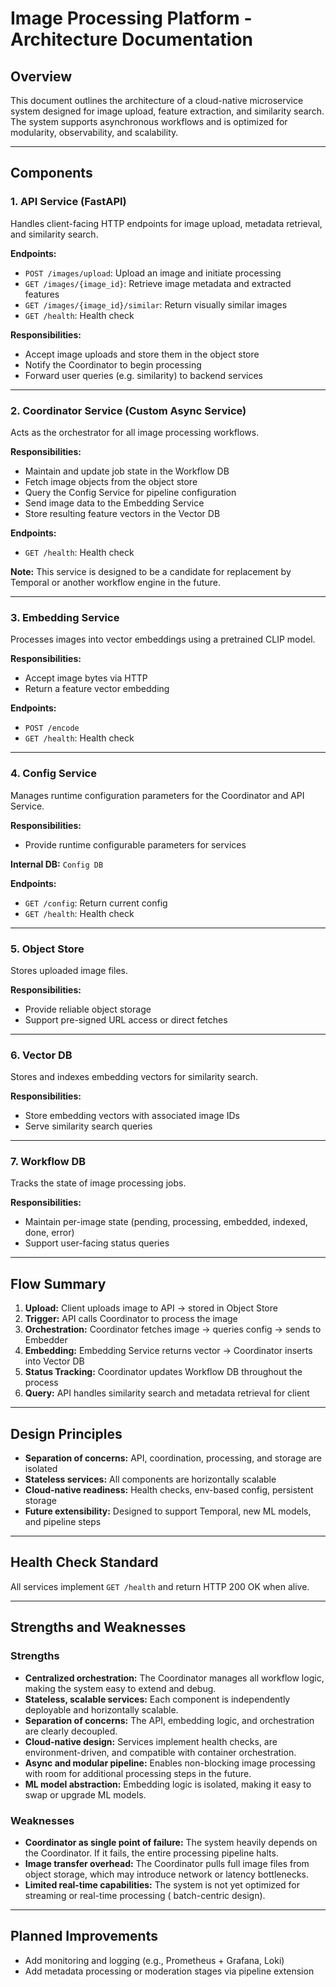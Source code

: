 # Image Processing Platform - Architecture Documentation

## Overview

This document outlines the architecture of a cloud-native microservice system designed for image upload, feature
extraction, and similarity search. The system supports asynchronous workflows and is optimized for modularity,
observability, and scalability.

---

## Components

### 1. **API Service (FastAPI)**

Handles client-facing HTTP endpoints for image upload, metadata retrieval, and similarity search.

**Endpoints:**

* `POST /images/upload`: Upload an image and initiate processing
* `GET /images/{image_id}`: Retrieve image metadata and extracted features
* `GET /images/{image_id}/similar`: Return visually similar images
* `GET /health`: Health check

**Responsibilities:**

* Accept image uploads and store them in the object store
* Notify the Coordinator to begin processing
* Forward user queries (e.g. similarity) to backend services

---

### 2. **Coordinator Service (Custom Async Service)**

Acts as the orchestrator for all image processing workflows.

**Responsibilities:**

* Maintain and update job state in the Workflow DB
* Fetch image objects from the object store
* Query the Config Service for pipeline configuration
* Send image data to the Embedding Service
* Store resulting feature vectors in the Vector DB

**Endpoints:**

* `GET /health`: Health check

**Note:** This service is designed to be a candidate for replacement by Temporal or another workflow engine in the
future.

---

### 3. Embedding Service

Processes images into vector embeddings using a pretrained CLIP model.

**Responsibilities:**

* Accept image bytes via HTTP
* Return a feature vector embedding

**Endpoints:**

* `POST /encode`&#x20;
* `GET /health`: Health check

---

### 4. **Config Service**

Manages runtime configuration parameters for the Coordinator and API Service.

**Responsibilities:**

* Provide runtime configurable parameters for services

**Internal DB:** `Config DB`&#x20;

**Endpoints:**

* `GET /config`: Return current config
* `GET /health`: Health check

---

### 5. Object Store

Stores uploaded image files.

**Responsibilities:**

* Provide reliable object storage
* Support pre-signed URL access or direct fetches

---

### 6. Vector DB

Stores and indexes embedding vectors for similarity search.

**Responsibilities:**

* Store embedding vectors with associated image IDs
* Serve similarity search queries

---

### 7. Workflow DB

Tracks the state of image processing jobs.

**Responsibilities:**

* Maintain per-image state (pending, processing, embedded, indexed, done, error)
* Support user-facing status queries

---

## Flow Summary

1. **Upload:** Client uploads image to API → stored in Object Store
2. **Trigger:** API calls Coordinator to process the image
3. **Orchestration:** Coordinator fetches image → queries config → sends to Embedder
4. **Embedding:** Embedding Service returns vector → Coordinator inserts into Vector DB
5. **Status Tracking:** Coordinator updates Workflow DB throughout the process
6. **Query:** API handles similarity search and metadata retrieval for client

---

## Design Principles

* **Separation of concerns:** API, coordination, processing, and storage are isolated
* **Stateless services:** All components are horizontally scalable
* **Cloud-native readiness:** Health checks, env-based config, persistent storage
* **Future extensibility:** Designed to support Temporal, new ML models, and pipeline steps

---

## Health Check Standard

All services implement `GET /health` and return HTTP 200 OK when alive.

---

## Strengths and Weaknesses

### Strengths

* **Centralized orchestration:** The Coordinator manages all workflow logic, making the system easy to extend and debug.
* **Stateless, scalable services:** Each component is independently deployable and horizontally scalable.
* **Separation of concerns:** The API, embedding logic, and orchestration are clearly decoupled.
* **Cloud-native design:** Services implement health checks, are environment-driven, and compatible with container
  orchestration.
* **Async and modular pipeline:** Enables non-blocking image processing with room for additional processing steps in the
  future.
* **ML model abstraction:** Embedding logic is isolated, making it easy to swap or upgrade ML models.

### Weaknesses

* **Coordinator as single point of failure:** The system heavily depends on the Coordinator. If it fails, the entire
  processing pipeline halts.
* **Image transfer overhead:** The Coordinator pulls full image files from object storage, which may introduce network
  or latency bottlenecks.
* **Limited real-time capabilities:** The system is not yet optimized for streaming or real-time processing (
  batch-centric design).

---

## Planned Improvements

* Add monitoring and logging (e.g., Prometheus + Grafana, Loki)
* Add metadata processing or moderation stages via pipeline extension
